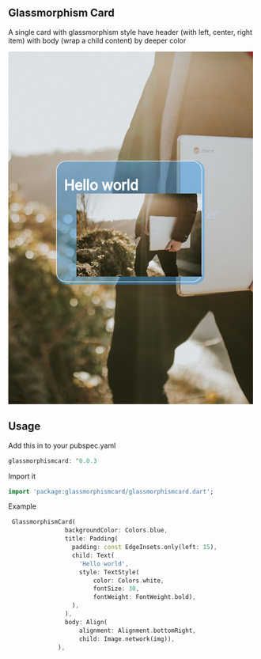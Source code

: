 ## Glassmorphism Card
A single card with glassmorphism style have header (with left, center, right item) with body (wrap a child content) by deeper color

![](example_card.png)

## Usage

Add this in to your pubspec.yaml

```dart
glassmorphismcard: ^0.0.3
```

Import it
```dart
import 'package:glassmorphismcard/glassmorphismcard.dart';
```

Example

```dart
 GlassmorphismCard(
                backgroundColor: Colors.blue,
                title: Padding(
                  padding: const EdgeInsets.only(left: 15),
                  child: Text(
                    'Hello world',
                    style: TextStyle(
                        color: Colors.white,
                        fontSize: 30,
                        fontWeight: FontWeight.bold),
                  ),
                ),
                body: Align(
                    alignment: Alignment.bottomRight,
                    child: Image.network(img)),
              ),
```

